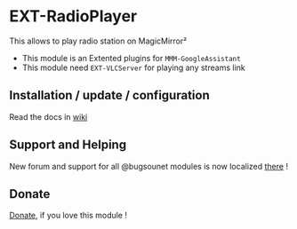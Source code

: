 # EXT-RadioPlayer

This allows to play radio station on MagicMirror²

 * This module is an Extented plugins for `MMM-GoogleAssistant`
 * This module need `EXT-VLCServer` for playing any streams link

## Installation / update / configuration

Read the docs in [wiki](https://wiki.bugsounet.fr/EXT-RadioPlayer)

## Support and Helping
New forum and support for all @bugsounet modules is now localized [there](https://forum.bugsounet.fr) !
 
## Donate
 [Donate](https://www.paypal.com/cgi-bin/webscr?cmd=_s-xclick&hosted_button_id=TTHRH94Y4KL36&source=url), if you love this module !
